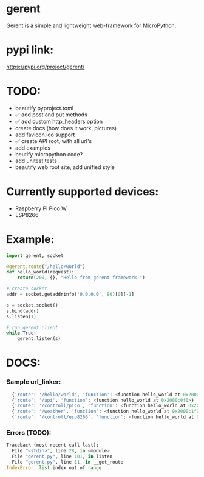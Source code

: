 # gerent
Gerent is a simple and lightweight web-framework for MicroPython.  

# pypi link:
https://pypi.org/project/gerent/

# TODO:
- beautify pyproject.toml  
- ✅ add post and put methods  
- ✅ add custom http_headers option  
- create docs (how does it work, pictures)  
- add favicon.ico support  
- ✅ create API root, with all url's  
- add examples  
- beutify micropython code?  
- add unitest tests  
- beautify web root site, add unified style  

# Currently supported devices:  
- Raspberry Pi Pico W  
- ESP8266  

# Example:
```python
import gerent, socket

@gerent.route("/hello/world")
def hello_world(request):
    return(200, {}, "Hello from gerent framework!")

# create socket
addr = socket.getaddrinfo('0.0.0.0', 80)[0][-1]

s = socket.socket()
s.bind(addr)
s.listen(1)

# run gerent client
while True:
    gerent.listen(s)
```
# DOCS:
### Sample url_linker:
```python
  {'route': '/hello/world', 'function': <function hello_world at 0x2000bf00>}  
  {'route': '/api', 'function': <function hello_world at 0x2000c0f0>}  
  {'route': '/controll/pico', 'function': <function hello_world at 0x2000c170>}  
  {'route': '/weather', 'function': <function hello_world at 0x2000c1f0>}  
  {'route': '/controll/esp8266', 'function': <function hello_world at 0x2000c270>}  
```

### Errors (TODO):
```python
Traceback (most recent call last):
  File "<stdin>", line 28, in <module>
  File "gerent.py", line 101, in listen
  File "gerent.py", line 11, in __get_route
IndexError: list index out of range
```
